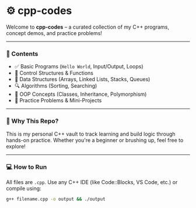 # ⚙️ cpp-codes

Welcome to **cpp-codes** – a curated collection of my C++ programs, concept demos, and practice problems!

---

### 📂 Contents

- ✅ Basic Programs (`Hello World`, Input/Output, Loops)
- 🔁 Control Structures & Functions
- 🧠 Data Structures (Arrays, Linked Lists, Stacks, Queues)
- 🔍 Algorithms (Sorting, Searching)
- 🧱 OOP Concepts (Classes, Inheritance, Polymorphism)
- 🧪 Practice Problems & Mini-Projects

---

### 🚀 Why This Repo?

This is my personal C++ vault to track learning and build logic through hands-on practice. Whether you're a beginner or brushing up, feel free to explore!

---

### 💻 How to Run

All files are `.cpp`. Use any C++ IDE (like Code::Blocks, VS Code, etc.) or compile using:
```bash
g++ filename.cpp -o output && ./output
